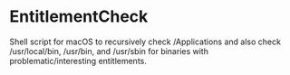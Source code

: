 # EntitlementCheck
Shell script for macOS to recursively check /Applications and also check /usr/local/bin, /usr/bin, and /usr/sbin for binaries with problematic/interesting entitlements.

